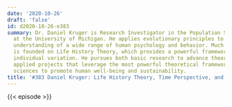 ```yaml
---
date: '2020-10-26'
draft: 'false'
id: d2020-10-26-e383
summary: Dr. Daniel Kruger is Research Investigator in the Population Studies Center
  at the University of Michigan. He applies evolutionary principles to advance the
  understanding of a wide range of human psychology and behavior. Much of his work
  is founded on Life History Theory, which provides a powerful framework for understanding
  individual variation. He pursues both basic research to advance theory as well as
  applied projects that leverage the most powerful theoretical framework in the life
  sciences to promote human well-being and sustainability.
title: '#383 Daniel Kruger: Life History Theory, Time Perspective, and Health'
---
```

{{< episode >}}
